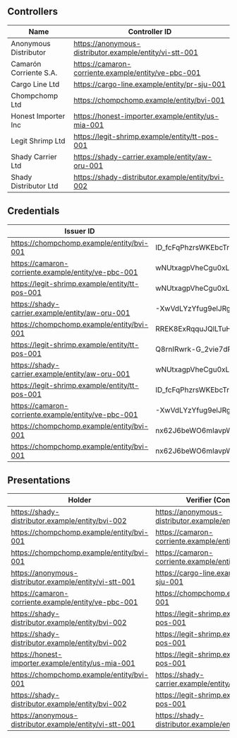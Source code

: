 ## Controllers

| Name | Controller ID |
|------|---------------|
| Anonymous Distributor | https://anonymous-distributor.example/entity/vi-stt-001 |
| Camarón Corriente S.A. | https://camaron-corriente.example/entity/ve-pbc-001 |
| Cargo Line Ltd | https://cargo-line.example/entity/pr-sju-001 |
| Chompchomp Ltd | https://chompchomp.example/entity/bvi-001 |
| Honest Importer Inc | https://honest-importer.example/entity/us-mia-001 |
| Legit Shrimp Ltd | https://legit-shrimp.example/entity/tt-pos-001 |
| Shady Carrier Ltd | https://shady-carrier.example/entity/aw-oru-001 |
| Shady Distributor Ltd | https://shady-distributor.example/entity/bvi-002 |

## Credentials

| Issuer ID | Holder Key |
|-----------|------------|
| https://chompchomp.example/entity/bvi-001 | ID_fcFqPhzrsWKEbcTrx2pLqyORpk38YL2R8hAsc5R8 |
| https://camaron-corriente.example/entity/ve-pbc-001 | wNUtxagpVheCgu0xLnu0Dx7l7KPbU6KYJwnOymA1dyE |
| https://legit-shrimp.example/entity/tt-pos-001 | wNUtxagpVheCgu0xLnu0Dx7l7KPbU6KYJwnOymA1dyE |
| https://shady-carrier.example/entity/aw-oru-001 | -XwVdLYzYfug9elJRgcSlQjawMW1RMEqfB4gG7hEL9A |
| https://chompchomp.example/entity/bvi-001 | RREK8ExRqquJQlLTuH2oLgHIu5N5_8EGw4zPDt0ZRa0 |
| https://legit-shrimp.example/entity/tt-pos-001 | Q8rnIRwrk-G_2vie7dP8AlbXiTGGKExx7Y1QnIj4C-E |
| https://shady-carrier.example/entity/aw-oru-001 | wNUtxagpVheCgu0xLnu0Dx7l7KPbU6KYJwnOymA1dyE |
| https://legit-shrimp.example/entity/tt-pos-001 | ID_fcFqPhzrsWKEbcTrx2pLqyORpk38YL2R8hAsc5R8 |
| https://camaron-corriente.example/entity/ve-pbc-001 | -XwVdLYzYfug9elJRgcSlQjawMW1RMEqfB4gG7hEL9A |
| https://chompchomp.example/entity/bvi-001 | nx62J6beWO6mIavpWWEQc_gGoIi8zfAECZ8p-zHxEvI |
| https://chompchomp.example/entity/bvi-001 | nx62J6beWO6mIavpWWEQc_gGoIi8zfAECZ8p-zHxEvI |

## Presentations

| Holder | Verifier (Controller ID) |
|--------|-------------------------|
| https://shady-distributor.example/entity/bvi-002 | https://anonymous-distributor.example/entity/vi-stt-001 |
| https://chompchomp.example/entity/bvi-001 | https://camaron-corriente.example/entity/ve-pbc-001 |
| https://chompchomp.example/entity/bvi-001 | https://camaron-corriente.example/entity/ve-pbc-001 |
| https://anonymous-distributor.example/entity/vi-stt-001 | https://cargo-line.example/entity/pr-sju-001 |
| https://camaron-corriente.example/entity/ve-pbc-001 | https://chompchomp.example/entity/bvi-001 |
| https://shady-distributor.example/entity/bvi-002 | https://legit-shrimp.example/entity/tt-pos-001 |
| https://shady-distributor.example/entity/bvi-002 | https://legit-shrimp.example/entity/tt-pos-001 |
| https://honest-importer.example/entity/us-mia-001 | https://legit-shrimp.example/entity/tt-pos-001 |
| https://chompchomp.example/entity/bvi-001 | https://shady-carrier.example/entity/aw-oru-001 |
| https://shady-distributor.example/entity/bvi-002 | https://legit-shrimp.example/entity/tt-pos-001 |
| https://anonymous-distributor.example/entity/vi-stt-001 | https://shady-distributor.example/entity/bvi-002 |

